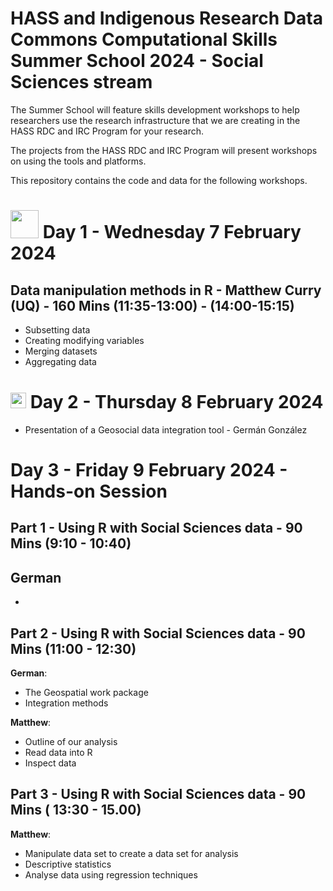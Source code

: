 # HASS and Indigenous Research Data Commons Computational Skills Summer School 2024 - Social Sciences stream

The Summer School will feature skills development workshops to help researchers use the research infrastructure that we are creating in the HASS RDC and IRC Program for your research.

The projects from the HASS RDC and IRC Program will present workshops on using the tools and platforms.

This repository contains the code and data for the following workshops.

# <img src="https://upload.wikimedia.org/wikipedia/commons/thumb/1/1b/R_logo.svg/1448px-R_logo.svg.png?20240131042527" width="45"> Day 1 - Wednesday 7 February 2024

##  Data manipulation methods in R - Matthew Curry (UQ) - 160 Mins (11:35-13:00) - (14:00-15:15)
 - Subsetting data
 - Creating modifying variables
 - Merging datasets
 - Aggregating data


# <img src="https://user-images.githubusercontent.com/106126121/176368502-232bee90-accb-4356-bc79-8fc57ed86604.png" width="25"> Day 2 - Thursday 8 February 2024 
- Presentation of a Geosocial data integration tool - Germán González 


# Day 3 - Friday 9 February 2024 - Hands-on Session

## Part 1 - Using R with Social Sciences data - 90 Mins (9:10 - 10:40) 
**German**
- 
-

## Part 2 - Using R with Social Sciences data - 90 Mins (11:00 - 12:30) 
**German**: 
- The Geospatial work package
- Integration methods

**Matthew**: 
- Outline of our analysis
- Read data into R
- Inspect data

## Part 3 - Using R with Social Sciences data - 90 Mins ( 13:30 - 15.00) 
**Matthew**: 
- Manipulate data set to create a data set for analysis
- Descriptive statistics
- Analyse data using regression techniques



